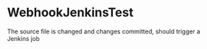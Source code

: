 # WebhookJenkinsTest
The source file is changed and changes committed, should trigger a Jenkins job
